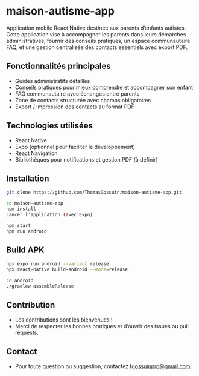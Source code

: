 # maison-autisme-app

Application mobile React Native destinée aux parents d’enfants autistes.  
Cette application vise à accompagner les parents dans leurs démarches administratives, fournir des conseils pratiques, un espace communautaire FAQ, et une gestion centralisée des contacts essentiels avec export PDF.

## Fonctionnalités principales

- Guides administratifs détaillés  
- Conseils pratiques pour mieux comprendre et accompagner son enfant  
- FAQ communautaire avec échanges entre parents  
- Zone de contacts structurée avec champs obligatoires  
- Export / impression des contacts au format PDF  

## Technologies utilisées

- React Native  
- Expo (optionnel pour faciliter le développement)  
- React Navigation
- Bibliothèques pour notifications et gestion PDF (à définir)

## Installation

```bash
git clone https://github.com/ThomasGossuin/maison-autisme-app.git

cd maison-autisme-app
npm install
Lancer l’application (avec Expo)

npm start
npm run android
```

## Build APK

```bash
npx expo run:android --variant release
npx react-native build-android --mode=release

cd android
./gradlew assembleRelease
```

## Contribution

- Les contributions sont les bienvenues !
- Merci de respecter les bonnes pratiques et d’ouvrir des issues ou pull requests.

## Contact

- Pour toute question ou suggestion, contactez tgossuinpro@gmail.com.
